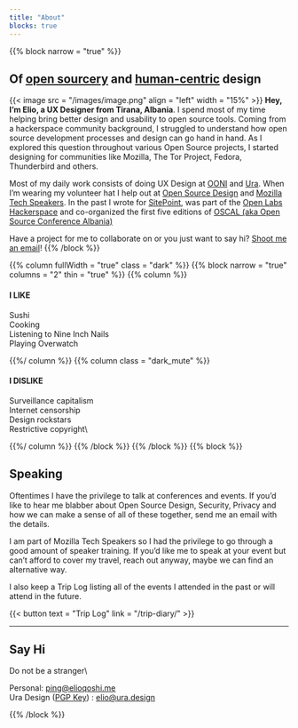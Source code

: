 ```yaml
---
title: "About"
blocks: true
---
```

{{% block narrow = "true" %}}
## Of [open sourcery](/) and [human-centric](/) design

{{< image src = "/images/image.png" align = "left" width = "15%" >}}
**Hey, I’m Elio, a UX Designer from Tirana, Albania**. I spend most of my time helping bring better design and usability to open source tools. Coming from a hackerspace community background, I struggled to understand how open source development processes and design can go hand in hand. As I explored this question throughout various Open Source projects, I started designing for communities like Mozilla, The Tor Project, Fedora, Thunderbird and others.

Most of my daily work consists of doing UX Design at [OONI](https://ooni.torproject.org/) and [Ura](v). When I’m wearing my volunteer hat I help out at [Open Source Design](http://www.opensourcedesign.net/) and [Mozilla Tech Speakers](http://www.mozilla.org/). In the past I wrote for [SitePoint](http://www.sitepoint.com/), was part of the [Open Labs Hackerspace](https://www.openlabs.cc/) and co-organized the first five editions of [OSCAL (aka Open Source Conference Albania)](http://oscal.openlabs.cc/)

Have a project for me to collaborate on or you just want to say hi? [Shoot me an email](mailto:ping@elioqoshi.me)!
{{% /block %}}

{{% column fullWidth = "true" class = "dark" %}}
{{% block narrow = "true" columns = "2" thin = "true" %}}
{{% column %}}

#### I LIKE
Sushi\
Cooking\
Listening to Nine Inch Nails\
Playing Overwatch

{{%/ column %}}
{{% column class = "dark_mute" %}}

#### I DISLIKE
Surveillance capitalism\
Internet censorship\
Design rockstars\
Restrictive copyright\

{{%/ column %}}
{{% /block %}}
{{% /block %}}
{{% block %}}

## Speaking

Oftentimes I have the privilege to talk at conferences and events. If you’d like to hear me blabber about Open Source Design, Security, Privacy and how we can make a sense of all of these together, send me an email with the details. 

I am part of Mozilla Tech Speakers so I had the privilege to go through a good amount of speaker training. If you’d like me to speak at your event but can’t afford to cover my travel, reach out anyway, maybe we can find an alternative way.

I also keep a Trip Log listing all of the events I attended in the past or will attend in the future.

{{< button text = "Trip Log" link = "/trip-diary/" >}}

---

## Say Hi

Do not be a stranger\

Personal: [ping@elioqoshi.me](mailto:ping@elioqoshi.me) <br>
Ura Design ([PGP Key](/publicKey.txt)) : [elio@ura.design](mailto:elio@ura.design)

{{% /block %}}
